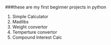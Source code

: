 ###these are my first beginner projects in python
1. Simple Calculator
2. Madlibs
3. Weight convertor
4. Temperture convertor
5. Compound Interest Calc
